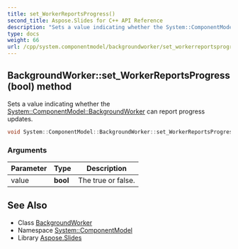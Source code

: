 ```yaml
---
title: set_WorkerReportsProgress()
second_title: Aspose.Slides for C++ API Reference
description: "Sets a value indicating whether the System::ComponentModel::BackgroundWorker can report progress updates."
type: docs
weight: 66
url: /cpp/system.componentmodel/backgroundworker/set_workerreportsprogress/
---
```

## BackgroundWorker::set_WorkerReportsProgress(bool) method


Sets a value indicating whether the [System::ComponentModel::BackgroundWorker](../) can report progress updates.

```cpp
void System::ComponentModel::BackgroundWorker::set_WorkerReportsProgress(bool value)
```


### Arguments

| Parameter | Type | Description |
| --- | --- | --- |
| value | **bool** | The true or false. |

## See Also

* Class [BackgroundWorker](./)
* Namespace [System::ComponentModel](../)
* Library [Aspose.Slides](../../)